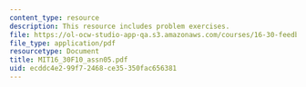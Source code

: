 ```yaml
---
content_type: resource
description: This resource includes problem exercises.
file: https://ol-ocw-studio-app-qa.s3.amazonaws.com/courses/16-30-feedback-control-systems-fall-2010/ecddc4e299f72468ce35350fac656381_MIT16_30F10_assn05.pdf
file_type: application/pdf
resourcetype: Document
title: MIT16_30F10_assn05.pdf
uid: ecddc4e2-99f7-2468-ce35-350fac656381
---
```

